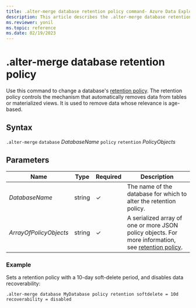```yaml
---
title: .alter-merge database retention policy command- Azure Data Explorer
description: This article describes the .alter-merge database retention policy command in Azure Data Explorer.
ms.reviewer: yonil
ms.topic: reference
ms.date: 02/19/2023
---
```

# .alter-merge database retention policy

Use this command to change a database's [retention policy](retentionpolicy.md). The retention policy controls the mechanism that automatically removes data from tables or materialized views. It is used to remove data whose relevance is age-based.

## Syntax

`.alter-merge` `database` *DatabaseName* `policy` `retention` *PolicyObjects*

## Parameters

|Name|Type|Required|Description|
|--|--|--|--|
|*DatabaseName*|string|&check;|The name of the database for which to alter the retention policy.|
|*ArrayOfPolicyObjects*|string|&check;|A serialized array of one or more JSON policy objects. For more information, see [retention policy](retentionpolicy.md).|

### Example

Sets a retention policy with a 10-day soft-delete period, and disables data recoverability:

```kusto
.alter-merge database MyDatabase policy retention softdelete = 10d recoverability = disabled
```
